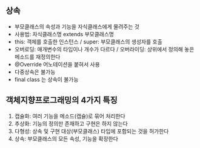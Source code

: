 상속
------
- 부모클래스의 속성과 기능을 자식클래스에게 물려주는 것
- 사용법: 자식클래스명 extends 부모클래스명
- this: 객체를 호출한 인스턴스 / super: 부모클래스의 생성자를 호출
- 오버로딩: 매개변수의 타입이나 개수가 다르다 / 오버라이딩: 상위에서 정의해 놓은 메소드를 재정의한다
- @Override 어노테이션을 붙혀서 사용
- 다중상속은 불가능
- final class 는 상속이 불가능

객체지향프로그래밍의 4가지 특징
-----------------------------
1. 캡슐화: 여러 기능을 메소드(캡슐)로 묶어 처리한다
2. 추상화: 기능의 정의만 존재하고 구현은 하지 않는다
3. 다형성: 상속 및 구현 대상(부모클래스) 타입에 포함되는 것을 허가한다
4. 상속: 부모클래스의 모든 속성, 기능을 확장한다
